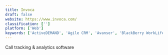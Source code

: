 ```yaml
---
title: Invoca
draft: false 
website: https://www.invoca.com/
classification: ['']
platform: ['Web']
keywords: ['ActiveDEMAND', 'Agile CRM', 'Avanser', 'BlackBerry WorkLife', 'Call Tracker', 'CallRail', 'CallSource', 'Callcap', 'DialogTech', 'ExecVision', 'Marchex', 'Padlet Briefcase', 'PhoneWagon', 'ResponseTap', 'Retreaver', 'RingDNA', 'Ringba', 'Ruler Analytics', 'Truly', 'WhatConverts']
---
```

Call tracking & analytics software